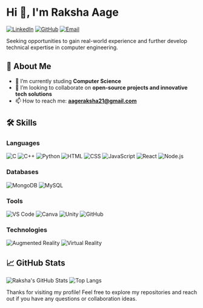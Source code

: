 # Hi 👋, I'm Raksha Aage 

[![LinkedIn](https://img.shields.io/badge/-RakshaAage-blue?style=flat&logo=Linkedin&logoColor=white&link=https://www.linkedin.com/in/raksha-aage/)](https://www.linkedin.com/in/raksha-aage/)
[![GitHub](https://img.shields.io/badge/-RakshaAage-333?style=flat&logo=github&logoColor=white&link=https://github.com/RakshaAage)](https://github.com/RakshaAage)
[![Email](https://img.shields.io/badge/-aageraksha21@gmail.com-D14836?style=flat&logo=Gmail&logoColor=white&link=mailto:aageraksha21@gmail.com)](mailto:aageraksha21@gmail.com)

Seeking opportunities to gain real-world experience and further develop technical expertise in computer engineering.

## 🚀 About Me
- 🌱 I’m currently studing **Computer Science**
- 👯 I’m looking to collaborate on **open-source projects and innovative tech solutions**
- 📫 How to reach me: **aageraksha21@gmail.com**

## 🛠️ Skills

### Languages
 ![C](https://img.shields.io/badge/-C-333333?style=flat&logo=c)
 ![C++](https://img.shields.io/badge/-C++-333333?style=flat&logo=c%2B%2B)
 ![Python](https://img.shields.io/badge/-Python-333333?style=flat&logo=python)
 ![HTML](https://img.shields.io/badge/-HTML-333333?style=flat&logo=html5)
 ![CSS](https://img.shields.io/badge/-CSS-333333?style=flat&logo=css3)
 ![JavaScript](https://img.shields.io/badge/-JavaScript-333333?style=flat&logo=javascript)
 ![React](https://img.shields.io/badge/-React-333333?style=flat&logo=react)
 ![Node.js](https://img.shields.io/badge/-Node.js-333333?style=flat&logo=node.js)

### Databases
 ![MongoDB](https://img.shields.io/badge/-MongoDB-333333?style=flat&logo=mongodb)
 ![MySQL](https://img.shields.io/badge/-MySQL-333333?style=flat&logo=mysql)

### Tools
 ![VS Code](https://img.shields.io/badge/-VS%20Code-333333?style=flat&logo=visual-studio-code)
 ![Canva](https://img.shields.io/badge/-Canva-333333?style=flat&logo=canva)
 ![Unity](https://img.shields.io/badge/-Unity-333333?style=flat&logo=unity)
 ![GitHub](https://img.shields.io/badge/-GitHub-333333?style=flat&logo=github)

### Technologies
 ![Augmented Reality](https://img.shields.io/badge/-Augmented%20Reality-333333?style=flat)
 ![Virtual Reality](https://img.shields.io/badge/-Virtual%20Reality-333333?style=flat)



## 📈 GitHub Stats
![Raksha's GitHub Stats](https://github-readme-stats.vercel.app/api?username=RakshaAage&show_icons=true&theme=radical)
![Top Langs](https://github-readme-stats.vercel.app/api/top-langs/?username=RakshaAage&layout=compact&theme=radical)

Thanks for visiting my profile! Feel free to explore my repositories and reach out if you have any questions or collaboration ideas.
